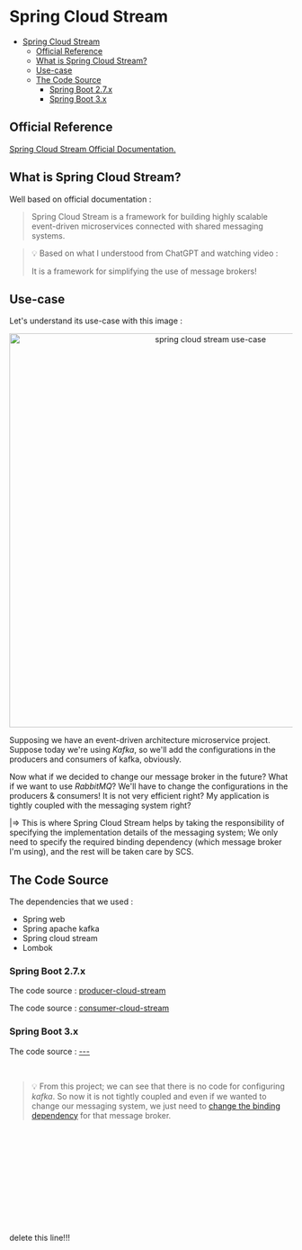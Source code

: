 # Spring Cloud Stream

<!-- TOC -->
* [Spring Cloud Stream](#spring-cloud-stream)
  * [Official Reference](#official-reference)
  * [What is Spring Cloud Stream?](#what-is-spring-cloud-stream)
  * [Use-case](#use-case)
  * [The Code Source](#the-code-source)
    * [Spring Boot 2.7.x](#spring-boot-27x)
    * [Spring Boot 3.x](#spring-boot-3x)
<!-- TOC -->

## Official Reference

[Spring Cloud Stream Official Documentation.](https://spring.io/projects/spring-cloud-stream/#overview)

## What is Spring Cloud Stream?

Well based on official documentation :
> Spring Cloud Stream is a framework for building highly scalable event-driven microservices connected with shared
> messaging systems.

> 💡 Based on what I understood from ChatGPT and watching video :
>
> It is a framework for simplifying the use of message brokers!

## Use-case

Let's understand its use-case with this image :

<p align="center">
    <img src="./images/Screenshot 2023-10-20 161934.png" alt="spring cloud stream use-case" width="700px">
</p>

Supposing we have an event-driven architecture microservice project. Suppose today we're using _Kafka_, so
we'll add the configurations in the producers and consumers of kafka, obviously.

Now what if we decided to change our message broker in the future? What if we want to use _RabbitMQ_?
We'll have to change the configurations in the producers & consumers! It is not very efficient right? My application
is tightly coupled with the messaging system right?

|=> This is where Spring Cloud Stream helps by taking the responsibility of specifying the implementation details of the
messaging system; We only need to specify the required binding dependency (which message broker I'm using), and the rest
will be taken care by SCS.

## The Code Source

The dependencies that we used :

- Spring web
- Spring apache kafka
- Spring cloud stream
- Lombok

### Spring Boot 2.7.x

The code source : [producer-cloud-stream](code_sources/spring-boot-2x/spring-cloud-stream-producer)

The code source : [consumer-cloud-stream](code_sources/spring-boot-2x/spring-cloud-stream-consumer)

### Spring Boot 3.x

The code source : [---]()

<br/>

> 💡 From this project; we can see that there is no code for configuring _kafka_. So now it is not
> tightly coupled and even if we wanted to change our messaging system, we just need
> to [change the binding dependency](./code_sources/spring-boot-2x/spring-cloud-stream-producer/pom.xml) for that message
> broker.

<p style="margin-top: 200px">delete this line!!!</p>
